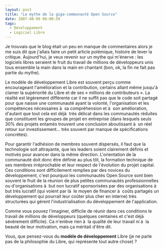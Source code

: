 ```yaml
---
layout: post
title: "Le mythe de la giga-communauté Open Source"
date: 2007-08-09 06:00:59
tags:
  - Développement
  - Logiciel Libre
---
```


Je trouvais que le blog était un peu en manque de commentaires alors je me suis dit que j'allais faire un petit article polémique, histoire de lever la critique. Aujourd'hui, je veux revenir sur un mythe qui m'énerve&nbsp;: les logiciels libres seraient le fruit du travail de millions de développeurs unis tous ensemble la main dans la main en chantant (bon, ok, la fin ne fait pas partie du mythe).

Le modèle de développement Libre est souvent perçu comme encourageant l'amélioration et la contribution, certains allant même jusqu'à  clamer la supériorité du Libre et de ses « millions de contributeurs ». La réalité est légèrement différente car il ne suffit pas que le code soit partagé pour que naisse une communauté ayant la volonté, l'organisation et les compétences nécessaires à  sa compréhension et à  son amélioration, d'autant que tout cela est déjà  très délicat dans les communautés réduites que constituent les groupes de projet en entreprise (dans lesquels seuls 30% des projets entamés trouvent une conclusion aboutissant à  un réel retour sur investissement&#8230; très souvent par manque de spécifications concrètes).

Pour garantir l'adhésion de membres souvent dispersés, il faut que la technologie soit attrayante, que les leaders soient clairement définis et motivés pour avancer dans la même direction. L'orientation de la communauté doit donc être définie au plus tôt, la formation technique de ses membres irréprochable et leur respect de l'évolution du projet capital. Ces conditions sont difficilement remplies par des novices du développement, c'est pourquoi les communautés Open Source sont bien souvent le fruit de la réunion de plus petites communautés professionnelles ou d'organisations à  but non lucratif sponsorisées par des organisations à  but très lucratif (qui voient par là  le moyen de financer à  co&ucirc;ts partagés un développement qui pourrait leur co&ucirc;ter plus cher en interne) très structurées qui gèrent l'industrialisation du développement de l'application.

Comme vous pouvez l'imaginer, difficile de réunir dans ces conditions le travail de millions de développeurs (quelques centaines et c'est déjà  sévèrement difficile). Ca n'enlève rien à  la qualité de leur travail ni à  la beauté de leur motivation, mais ça méritait d'être dit.

Vous, que pensez-vous du **modèle de développement** Libre (je ne parle pas de la philosophie du Libre, qui représente tout autre chose)&nbsp;?